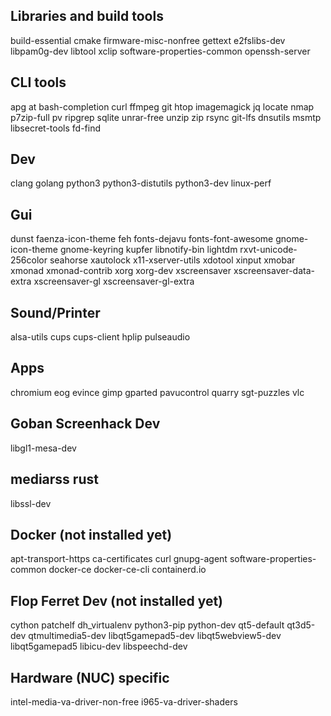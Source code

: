 Libraries and build tools
-------------------------
build-essential cmake firmware-misc-nonfree gettext e2fslibs-dev libpam0g-dev libtool xclip software-properties-common openssh-server

CLI tools
---------
apg at bash-completion curl ffmpeg git htop imagemagick jq locate nmap p7zip-full pv ripgrep sqlite unrar-free unzip zip rsync git-lfs dnsutils msmtp libsecret-tools fd-find

Dev
---
clang golang python3 python3-distutils python3-dev linux-perf

Gui
---
dunst faenza-icon-theme feh fonts-dejavu fonts-font-awesome gnome-icon-theme gnome-keyring kupfer libnotify-bin lightdm rxvt-unicode-256color seahorse xautolock x11-xserver-utils xdotool xinput xmobar xmonad xmonad-contrib xorg xorg-dev xscreensaver xscreensaver-data-extra xscreensaver-gl xscreensaver-gl-extra

Sound/Printer
-------------
alsa-utils cups cups-client hplip pulseaudio

Apps
----
chromium eog evince gimp gparted pavucontrol quarry sgt-puzzles vlc

Goban Screenhack Dev
--------------------
libgl1-mesa-dev

mediarss rust
------------
libssl-dev

Docker (not installed yet)
--------------------------
apt-transport-https ca-certificates curl gnupg-agent software-properties-common docker-ce docker-ce-cli containerd.io

Flop Ferret Dev (not installed yet)
-----------------------------------
cython patchelf dh_virtualenv python3-pip python-dev qt5-default qt3d5-dev qtmultimedia5-dev libqt5gamepad5-dev libqt5webview5-dev libqt5gamepad5 libicu-dev libspeechd-dev

Hardware (NUC) specific
-----------------------
intel-media-va-driver-non-free i965-va-driver-shaders
